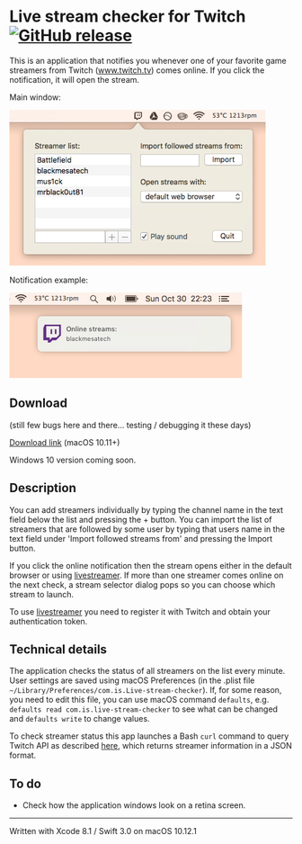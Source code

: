# Live stream checker for Twitch [![GitHub release](https://img.shields.io/github/release/igor25/live_stream_checker.svg)](https://github.com/igor25/live_stream_checker/releases)

This is an application that notifies you whenever one of your favorite game streamers from Twitch (www.twitch.tv) comes online. If you click the notification, it will open the stream.

Main window:

![](Images/main_interface.png)

Notification example:

![](Images/online_notification.png)

## Download

(still few bugs here and there... testing / debugging it these days)

[Download link](https://github.com/igor25/live_stream_checker/releases/download/v0.93/Live.stream.checker.app.zip) (macOS 10.11+)

Windows 10 version coming soon.

## Description

You can add streamers individually by typing the channel name in the text field below the list and pressing the + button. You can import the list of streamers that are followed by some user by typing that users name in the text field under 'Import followed streams from' and pressing the Import button.

If you click the online notification then the stream opens either in the default browser or using [livestreamer](http://livestreamer.tanuki.se). If more than one streamer comes online on the next check, a stream selector dialog pops so you can choose which stream to launch.

To use [livestreamer](http://livestreamer.tanuki.se) you need to register it with Twitch and obtain your authentication token.

## Technical details

The application checks the status of all streamers on the list every minute. User settings are saved using macOS Preferences (in the .plist file `~/Library/Preferences/com.is.Live-stream-checker`). If, for some reason, you need to edit this file, you can use macOS command `defaults`, e.g. `defaults read com.is.live-stream-checker` to see what can be changed and `defaults write` to change values.

To check streamer status this app launches a Bash `curl` command to query Twitch API as described [here](https://github.com/justintv/Twitch-API), which returns streamer information in a JSON format.

## To do

- Check how the application windows look on a retina screen.

---
Written with Xcode 8.1 / Swift 3.0 on macOS 10.12.1
